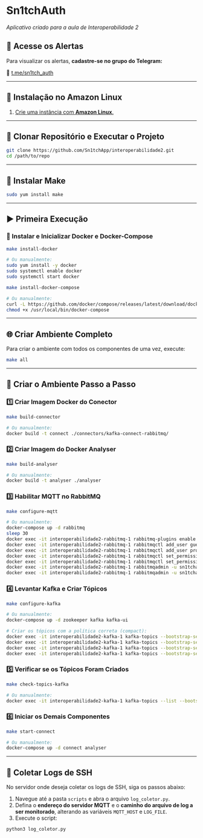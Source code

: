 # **Sn1tchAuth**  
*Aplicativo criado para a aula de Interoperabilidade 2*

## **💬 Acesse os Alertas**
Para visualizar os alertas, **cadastre-se no grupo do Telegram:**

🔗 [t.me/sn1tch_auth](https://t.me/sn1tch_auth)

---

## **🚀 Instalação no Amazon Linux**
1. [Crie uma instância com **Amazon Linux**.](https://docs.aws.amazon.com/pt_br/AWSEC2/latest/UserGuide/option3-task1-launch-ec2-instance.html)

---

## **📂 Clonar Repositório e Executar o Projeto**
```bash
git clone https://github.com/Sn1tchApp/interoperabilidade2.git
cd /path/to/repo
```

---

## **🔧 Instalar Make**
```bash
sudo yum install make
```

---

## **▶️ Primeira Execução**

### **🔨 Instalar e Inicializar Docker e Docker-Compose**
```bash
make install-docker

# Ou manualmente:
sudo yum install -y docker
sudo systemctl enable docker
sudo systemctl start docker
```
```bash
make install-docker-compose

# Ou manualmente:
curl -L https://github.com/docker/compose/releases/latest/download/docker-compose-$(uname -s)-$(uname -m) -o /usr/local/bin/docker-compose
chmod +x /usr/local/bin/docker-compose
```

---

## **🌐 Criar Ambiente Completo**
Para criar o ambiente com todos os componentes de uma vez, execute:
```bash
make all
```

---

## **🔄 Criar o Ambiente Passo a Passo**

### **1️⃣ Criar Imagem Docker do Conector**
```bash
make build-connector

# Ou manualmente:
docker build -t connect ./connectors/kafka-connect-rabbitmq/
```

### **2️⃣ Criar Imagem do Docker Analyser**
```bash
make build-analyser

# Ou manualmente:
docker build -t analyser ./analyser
```

### **3️⃣ Habilitar MQTT no RabbitMQ**
```bash
make configure-mqtt

# Ou manualmente:
docker-compose up -d rabbitmq
sleep 30
docker exec -it interoperabilidade2-rabbitmq-1 rabbitmq-plugins enable rabbitmq_mqtt
docker exec -it interoperabilidade2-rabbitmq-1 rabbitmqctl add_user guest guest
docker exec -it interoperabilidade2-rabbitmq-1 rabbitmqctl add_user producer sn1tchapp
docker exec -it interoperabilidade2-rabbitmq-1 rabbitmqctl set_permissions -p / guest ".*" ".*" ".*"
docker exec -it interoperabilidade2-rabbitmq-1 rabbitmqctl set_permissions -p / producer ".*" ".*" ".*"
docker exec -it interoperabilidade2-rabbitmq-1 rabbitmqadmin -u sn1tchapp -p sn1tchapp declare queue name=security durable=true
docker exec -it interoperabilidade2-rabbitmq-1 rabbitmqadmin -u sn1tchapp -p sn1tchapp declare binding source="amq.topic" destination_type="queue" destination="security" routing_key=security
```

### **4️⃣ Levantar Kafka e Criar Tópicos**
```bash
make configure-kafka

# Ou manualmente:
docker-compose up -d zookeeper kafka kafka-ui

# Criar os tópicos com a política correta (compact):
docker exec -it interoperabilidade2-kafka-1 kafka-topics --bootstrap-server localhost:9092 --create --topic connect-offsets --partitions 1 --replication-factor 1 --config cleanup.policy=compact
docker exec -it interoperabilidade2-kafka-1 kafka-topics --bootstrap-server localhost:9092 --create --topic connect-config --partitions 1 --replication-factor 1 --config cleanup.policy=compact
docker exec -it interoperabilidade2-kafka-1 kafka-topics --bootstrap-server localhost:9092 --create --topic connect-status --partitions 1 --replication-factor 1 --config cleanup.policy=compact
docker exec -it interoperabilidade2-kafka-1 kafka-topics --bootstrap-server localhost:9092 --create --topic security --partitions 1 --replication-factor 1 --config cleanup.policy=compact
```

### **5️⃣ Verificar se os Tópicos Foram Criados**
```bash
make check-topics-kafka

# Ou manualmente:
docker exec -it interoperabilidade2-kafka-1 kafka-topics --list --bootstrap-server localhost:9092
```

### **6️⃣ Iniciar os Demais Componentes**
```bash
make start-connect

# Ou manualmente:
docker-compose up -d connect analyser
```

---

## **📡 Coletar Logs de SSH**

No servidor onde deseja coletar os logs de SSH, siga os passos abaixo:

1. Navegue até a pasta `scripts` e abra o arquivo `log_coletor.py`.
2. Defina o **endereço do servidor MQTT** e o **caminho do arquivo de log a ser monitorado**, alterando as variáveis `MQTT_HOST` e `LOG_FILE`.
3. Execute o script:
```bash
python3 log_coletor.py
```
